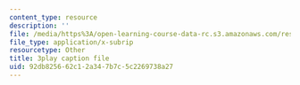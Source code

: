 ```yaml
---
content_type: resource
description: ''
file: /media/https%3A/open-learning-course-data-rc.s3.amazonaws.com/res-3-004-visualizing-materials-science-fall-2017/92db825662c12a347b7c5c2269738a27_-MJrb7xScbU.srt
file_type: application/x-subrip
resourcetype: Other
title: 3play caption file
uid: 92db8256-62c1-2a34-7b7c-5c2269738a27
---
```

